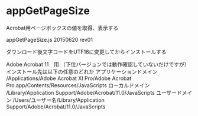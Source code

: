 # appGetPageSize
Acrobat用ページボックスの値を取得、表示する

appGetPageSize.js
20150620 rev01

ダウンロード後文字コードをUTF16に変更してからインストールする

Adobe Acrobat 11　用
（下位バージョンでは動作確認していないだけですが）
インストール先は以下の任意のどれか
アプリケーションドメイン
/Applications/Adobe Acrobat XI Pro/Adobe Acrobat Pro.app/Contents/Resources/JavaScripts
ローカルドメイン
/Library/Application Support/Adobe/Acrobat/11.0/JavaScripts
ユーザードメイン
/Users/ユーザー名/Library/Application Support/Adobe/Acrobat/11.0/JavaScripts



